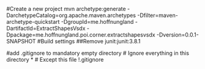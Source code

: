 #Create a new project
mvn archetype:generate -DarchetypeCatalog=org.apache.maven.archetypes -Dfilter=maven-archetype-quickstart -DgroupId=me.hoffnungland -DartifactId=ExtractShapesVsdx -Dpackage=me.hoffnungland.poi.corner.extractshapesvsdx -Dversion=0.0.1-SNAPSHOT
#Build settings
##Remove junit:junit:3.8.1


#add .gitignore to mandatory empty directory
	# Ignore everything in this directory
	*
	# Except this file
	!.gitignore
